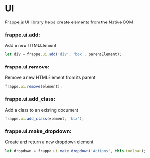 
# UI

Frappe.js UI library helps create elements from the Native DOM

### frappe.ui.add:

Add a new HTMLElement

```js
let div = frappe.ui.add('div', 'box', parentElement);
```

### frappe.ui.remove:

Remove a new HTMLElement from its parent

```js
frappe.ui.remove(element);
```

### frappe.ui.add_class:

Add a class to an existing document

```js
frappe.ui.add_class(element, 'box');
```

### frappe.ui.make_dropdown:

Create and return a new dropdown element

```js
let dropdown = frappe.ui.make_dropdown('Actions', this.toolbar);
```
